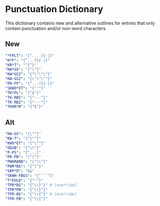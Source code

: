 # Punctuation Dictionary

This dictionary contains new and alternative outlines for entries that only
contain punctuation and/or non-word characters.

## New

```yaml
"*FPLT": "{^... }{-|}"
"H*F": "{^...?}{-|}"
"KR*T": "^{^}"
"KW*GS": "{^\"}"
"KW*GSZ": "{^\"\"\"}"
"KW-GSZ": "{\"\"\"^}"
"PH-FP": "{^...?}{-|}"
"SKWO*ET": "{^'^}"
"TK*PL": "{^$^}"
"TK-RBS": "{^---^}"
"TK-RBZ": "{^---^}"
"TKHR*R": "{^$^}"
```

## Alt

```yaml
"KW-GS": "{\"^}"
"KW-T": "{^\"^}"
"KWO*ET": "{^\"^}"
"OEUB": "{^\\^}"
"P-PS": "{^...}"
"PR-PB": "{^(^}"
"PWHRARB": "{^\\^}"
"PWR*BG": "{^]^}"
"SKP*D": "&&"
"SKWH-FBGS": "{^```^}"
"T*EULD": "{^~^}"
"TPR*BG": "{^\\}^}" # [override]
"TPR*PB": "{^\\}^}"
"TPR-BG": "{^\\{^}" # [override]
"TPR-PB": "{^\\{^}"
```
